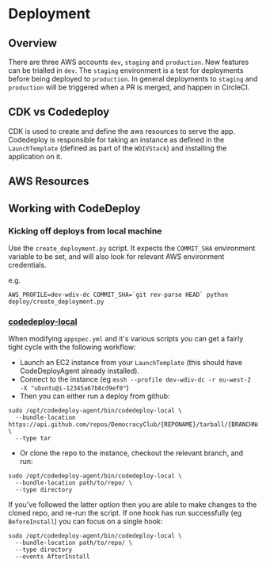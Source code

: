 # Deployment

## Overview

There are three AWS accounts `dev`, `staging` and `production`. New features can be trialled in `dev`.
The `staging` environment is a test for deployments before being deployed to `production`.
In general deployments to `staging` and `production` will be triggered when a PR is merged, and happen in CircleCI.

## CDK vs Codedeploy

CDK is used to create and define the aws resources to serve the app.
Codedeploy is responsible for taking an instance as defined in the `LaunchTemplate` (defined as part of the `WDIVStack`)
and installing the application on it.


## AWS Resources


## Working with CodeDeploy

### Kicking off deploys from local machine
Use the `create_deployment.py` script.
It expects the `COMMIT_SHA` environment variable to be set, and will also look for relevant AWS environment credentials.

e.g.
```shell
AWS_PROFILE=dev-wdiv-dc COMMIT_SHA=`git rev-parse HEAD` python deploy/create_deployment.py
```

### [codedeploy-local](https://docs.aws.amazon.com/codedeploy/latest/userguide/deployments-local.html)
When modifying `appspec.yml` and it's various scripts you can get a fairly tight cycle with the following workflow:

- Launch an EC2 instance from your `LaunchTemplate` (this should have CodeDeployAgent already installed).
- Connect to the instance (eg `mssh --profile dev-wdiv-dc -r eu-west-2 -X "ubuntu@i-12345a67b8cd9ef0"`)
- Then you can either run a deploy from github:
```shell
sudo /opt/codedeploy-agent/bin/codedeploy-local \
  --bundle-location https://api.github.com/repos/DemocracyClub/{REPONAME}/tarball/{BRANCHNAME|COMMIT} \
  --type tar
```
- Or clone the repo to the instance, checkout the relevant branch, and run:
```shell
sudo /opt/codedeploy-agent/bin/codedeploy-local \
  --bundle-location path/to/repo/ \
  --type directory
```

If you've followed the latter option then you are able to make changes to the cloned repo, and re-run the script.
If one hook has run successfully (eg `BeforeInstall`) you can focus on a single hook:
```shell
sudo /opt/codedeploy-agent/bin/codedeploy-local \
  --bundle-location path/to/repo/ \
  --type directory
  --events AfterInstall
```
